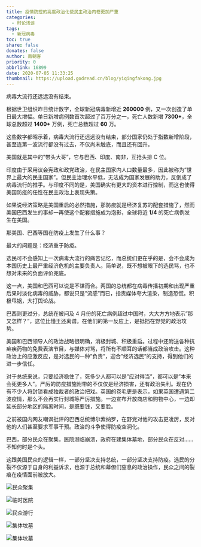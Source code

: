 ```yaml
---
title: 疫情防控的高度政治化使民主政治内卷更加严重
categories:
  - 时论浅谈
tags:
  - 新冠病毒
toc: true
share: false
donates: false
author: 南朝客
priority: 0
abbrlink: 16899
date: 2020-07-05 11:33:25
thumbnail: https://upload.godread.cn/blog/yiqingfakong.jpg
---
```


<div class="description">病毒大流行还远远没有结束。</div>

<!-- more -->

根据世卫组织昨日统计数字，全球新冠病毒新增近 **260000** 例，又一次创造了单日最大增幅。单日新增病例数首次超过了百万分之一，死亡人数新增 **7300+**，全球总数超过 **1400+** 万例，死亡总数超过 **60** 万。



这些数字都昭示着，病毒大流行还远远没有结束，部分国家仍处于指数新增阶段，甚至连第一波流行都没有过去，不仅尚未触底，而且还有回升。



美国就是其中的”带头大哥”，它与巴西、印度、南非，互抢头排 C 位。



印度由于采用议会宪政和政党政治，在民主国家内人口数量最多，因此被称为”世界上最大的民主国家”。但民主治理水平低，无法成为国家发展的助力，反倒成了病毒流行的推手。与印度不同的是，美国确实有更大的资本进行控制，而这也使得美国防疫的任性在民主政治上表现失策。



如果说经济策略是美国重启的必然措施，那防疫就是经济复苏的配套措施了，然而美国巴西发生的事却一再使这个配套措施成为泡影，全球将近 **1/4** 的死亡病例发生在美国。



那美国、巴西等国在防疫上发生了什么事？



最大的问题是：<span class="text-blue">经济重于防疫。</span>



选民可不会感知上一次病毒大流行的痛苦记忆，而总统们更在乎的是，会不会成为本国历史上最严重经济危机的主要负责人。简单说，既不想被眼下的选民骂，也不想对未来的负面评价兜底。



这一点，美国和巴西可以说是不谋而合。两国的总统都在病毒传播初期和出现严重后果时淡化病毒的威胁，都说只是”流感”而已，指责媒体夸大渲染，制造恐慌。积极甩锅，大打舆论战。



巴西则更过分，总统在被问及 4 月份的死亡病例超过中国时，大大方方地表示”那又怎样？”，这位比懂王还离谱。在他们的第一反应上，是抵挡在野党的政治攻势。



美国和巴西领导人的政治战略很明确，消极封城、积极重启。过程中还附送各种抗疟疾药物的免费表演节目，与媒体对骂，将所有不顺耳的话都当成政治攻击。这种政治上的应激反应，是对选民的一种”负责”，迎合”经济选民”的支持，得到他们的进一步信任。



对于总统来说，只要经济稳住了，死多少人都可以是”应对得当”，都可以是”本来会死更多人”。严厉的防疫措施附带的不仅仅是经济损害，还有政治失利。现在仍有不少人将封锁看成独裁者的政治把戏。英国的卷毛更是表示，如果英国遭遇第二波疫情，那么不会再实行封城等严厉措施。一边宣布开放商店和购物中心，一边却延长部分地区的隔离时间，是既要钱，又要脸。



之前被国内网友嘲讽批评的巴西总统博尔索纳罗，在野党对他的攻击更凌厉，反对他的人们甚至要求军事干预。政治的斗争使得防疫空洞化。



巴西，部分民众在聚集，医院濒临崩溃，政府在建集体墓地，部分民众在反对……不知何时是个头。



这跟美国民众的逻辑一样，一部分坚决支持总统，一部分坚决支持防疫。选民的分裂不仅源于自身的利益诉求，也源于总统和幕僚们窒息的政治操作，民众之间的裂痕在疫情面前被放大。

![民众聚集](https://upload.godread.cn/blog/yiqingfangkong_01.jpg)

![临时医院](https://upload.godread.cn/blog/yiqingfangkong_02.jpg)

![民众游行](https://upload.godread.cn/blog/yiqingfangkong_03.jpg)

![集体坟墓](https://upload.godread.cn/blog/yiqingfangkong_04.jpg)

![集体坟墓](https://upload.godread.cn/blog/yiqingfangkong_05.jpg)


